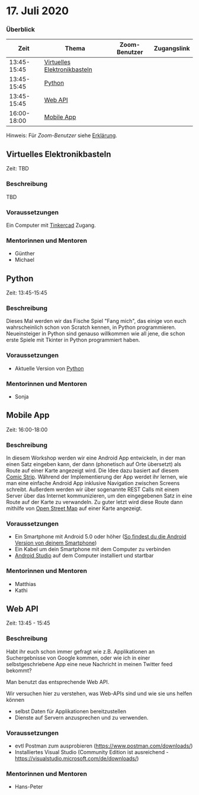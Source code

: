 # 17. Juli 2020

### Überblick

| Zeit        | Thema                                                                   | Zoom-Benutzer | Zugangslink       |
| ----------- | ----------------------------------------------------------------------- | ------------- | ----------------- |
| 13:45-15:45 | [Virtuelles Elektronikbasteln](#virtuelles-elektronikbasteln)           |               |                   |
| 13:45-15:45 | [Python](#python)                                                       |               |                   |
| 13:45-15:45 | [Web API](#web-api)                                                     |               |                   |
| 16:00-18:00 | [Mobile App](#mobile-app)                                               |               |                   |

Hinweis: Für _Zoom-Benutzer_ siehe [Erklärung](https://github.com/coderdojo-linz/coderdojo-online/blob/master/Zoom.md).


## Virtuelles Elektronikbasteln

Zeit: TBD

### Beschreibung

TBD

### Voraussetzungen

Ein Computer mit [Tinkercad](https://www.tinkercad.com) Zugang.

### Mentorinnen und Mentoren

- Günther
- Michael


## Python

Zeit: 13:45-15:45

### Beschreibung

Dieses Mal werden wir das Fische Spiel "Fang mich", das einige von euch wahrscheinlich schon von Scratch kennen, in Python programmieren. Neueinsteiger in Python sind genauso willkommen wie all jene, die schon erste Spiele mit Tkinter in Python programmiert haben.

### Voraussetzungen

- Aktuelle Version von [Python](https://www.python.org/downloads/)

### Mentorinnen und Mentoren

- Sonja


## Mobile App

Zeit: 16:00-18:00

### Beschreibung

In diesem Workshop werden wir eine Android App entwickeln, in der man einen Satz eingeben kann, der dann (phonetisch auf Orte übersetzt) als Route auf einer Karte angezeigt wird. Die Idee dazu basiert auf diesem [Comic Strip](https://xkcd.com/2260/).
Während der Implementierung der App werdet ihr lernen, wie man eine einfache Android App inklusive Navigation zwischen Screens schreibt. Außerdem werden wir über sogenannte REST Calls mit einem Server über das Internet kommunizieren, um den eingegebenen Satz in eine Route auf der Karte zu verwandeln. Zu guter letzt wird diese Route dann mithilfe von [Open Street Map](https://www.openstreetmap.org) auf einer Karte angezeigt. 

### Voraussetzungen

- Ein Smartphone mit Android 5.0 oder höher ([So findest du die Android Version von deinem Smartphone](https://support.google.com/android/answer/7680439?hl=de))
- Ein Kabel um dein Smartphone mit dem Computer zu verbinden
- [Android Studio](https://developer.android.com/studio/install) auf dem Computer installiert und startbar

### Mentorinnen und Mentoren

- Matthias
- Kathi


## Web API

Zeit: 13:45 - 15:45

### Beschreibung

Habt ihr euch schon immer gefragt wie z.B. Applikationen an Suchergebnisse von Google kommen, oder wie ich in einer selbstgeschriebene App eine neue Nachricht in meinen Twitter feed bekommt?  

Man benutzt das entsprechende Web API.  

Wir versuchen hier zu verstehen, was Web-APIs sind und wie sie uns helfen können 
 - selbst Daten für Applikationen bereitzustellen
 - Dienste auf Servern anzusprechen und zu verwenden.

### Voraussetzungen

- evtl Postman zum ausprobieren (https://www.postman.com/downloads/)
- Installiertes Visual Studio (Community Edition ist ausreichend - https://visualstudio.microsoft.com/de/downloads/)

### Mentorinnen und Mentoren

- Hans-Peter
